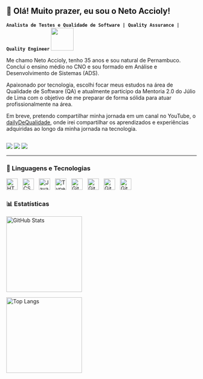 
## 📌 Olá! Muito prazer, eu sou o Neto Accioly!
**`Analista de Testes e Qualidade de Software | Quality Assurance | Quality Engineer`** <img src="https://media0.giphy.com/media/v1.Y2lkPTc5MGI3NjExaHZ1NWNjY2Rjd2JqM3FnaGc1anpuNno5b2JweWk1YnB4cjB0dnQyayZlcD12MV9pbnRlcm5hbF9naWZfYnlfaWQmY3Q9cw/Dv6xy4bREFlQ8fOkjV/giphy.gif" width="60"></em></p>

Me chamo Neto Accioly, tenho 35 anos e sou natural de Pernambuco. Concluí o ensino médio no CNO e sou formado em Análise e Desenvolvimento de Sistemas (ADS).

Apaixonado por tecnologia, escolhi focar meus estudos na área de Qualidade de Software (QA) e atualmente participo da Mentoria 2.0 do Júlio de Lima com o objetivo de me preparar de forma sólida para atuar profissionalmente na área.

Em breve, pretendo compartilhar minha jornada em um canal no YouTube, o [dailyDeQualidade](https://www.youtube.com/channel/UCYhLRyJuBLpqvb4hV1wiAbA), onde irei compartilhar os aprendizados e experiências adquiridas ao longo da minha jornada na tecnologia. 

##
<div>
   <a href="https://www.youtube.com/@netoaccioly?sub_confirmation=1" target="_blank"><img src="https://img.shields.io/badge/YouTube-FF0000?style=for-the-badge&logo=youtube&logoColor=white" target="_blank"></a>
  <!--<a href="https://www.instagram.com/cadeturodrigo" target="_blank"><img src="https://img.shields.io/badge/-Instagram-%23E4405F?style=for-the-badge&logo=instagram&logoColor=white" target="_blank"></a>//-->
  <a href = "mailto:lindemiraccioly@gmail.com"><img src="https://img.shields.io/badge/-Gmail-%23333?style=for-the-badge&logo=gmail&logoColor=white" target="_blank"></a>
  <a href="https://www.linkedin.com/in/lindemir-accioly-neto-/" target="_blank"><img src="https://img.shields.io/badge/-LinkedIn-%230077B5?style=for-the-badge&logo=linkedin&logoColor=white" target="_blank"></a> 
  
</div>

---

### 🤖 Linguagens e Tecnologias

<img 
    align="left" 
    alt="HTML"
    title="HTML" 
    width="30px" 
    style="padding-right: 10px;" 
    src="https://cdn.jsdelivr.net/gh/devicons/devicon@latest/icons/html5/html5-original.svg" 
/>
<img 
    align="left" 
    alt="CSS" 
    title="CSS"
    width="30px" 
    style="padding-right: 10px;" 
    src="https://cdn.jsdelivr.net/gh/devicons/devicon@latest/icons/css3/css3-original.svg" 
/>
<img 
    align="left" 
    alt="JavaScript" 
    title="JavaScript"
    width="30px" 
    style="padding-right: 10px;" 
    src="https://cdn.jsdelivr.net/gh/devicons/devicon@latest/icons/javascript/javascript-original.svg" 
/>
<img 
    align="left" 
    alt="TypeScript"
    title="TypeScript" 
    width="30px" 
    style="padding-right: 10px;" 
    src="https://cdn.jsdelivr.net/gh/devicons/devicon@latest/icons/typescript/typescript-original.svg"  
/>
<img 
    align="left" 
    alt="Git" 
    title="Git"
    width="30px" 
    style="padding-right: 10px;" 
    src="https://cdn.jsdelivr.net/gh/devicons/devicon@latest/icons/git/git-original.svg" 
/>
<img 
    align="left" 
    alt="Git" 
    title="Git"
    width="30px" 
    style="padding-right: 10px;" 
    src="https://cdn.jsdelivr.net/gh/devicons/devicon@latest/icons/mysql/mysql-original.svg" 
/>
<img 
    align="left" 
    alt="Git" 
    title="Git"
    width="30px" 
    style="padding-right: 10px;" 
    src="https://cdn.jsdelivr.net/gh/devicons/devicon@latest/icons/postman/postman-original.svg" 
/>
<img 
    align="left" 
    alt="Git" 
    title="Git"
    width="30px" 
    style="padding-right: 10px;" 
    src="https://cdn.jsdelivr.net/gh/devicons/devicon@latest/icons/insomnia/insomnia-original.svg" 
/>
<br/>
<br/>

### 📊 Estatísticas

<p align="left">
  <img 
    alt="GitHub Stats" 
    height="200" 
    style="padding-right: 10px;" 
    src="https://github-readme-stats.vercel.app/api?username=Neto-Accioly&show_icons=true&theme=tokyonight&include_all_commits=true&locale=pt-br" 
  />
  
  <img 
    alt="Top Langs" 
    height="200" 
    src="https://github-readme-stats.vercel.app/api/top-langs/?username=Neto-Accioly&theme=tokyonight&layout=compact&custom_title=Tecnologias&langs_count=9" 
  />
</p>

